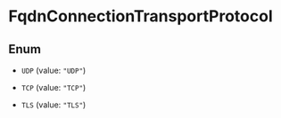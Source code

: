 

# FqdnConnectionTransportProtocol

## Enum


* `UDP` (value: `"UDP"`)

* `TCP` (value: `"TCP"`)

* `TLS` (value: `"TLS"`)



